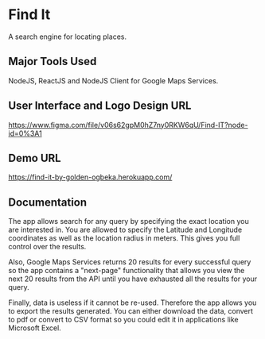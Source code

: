 # Find It

A search engine for locating places.

## Major Tools Used

NodeJS, ReactJS and NodeJS Client for Google Maps Services.

## User Interface and Logo Design URL

https://www.figma.com/file/v06s62gpM0hZ7ny0RKW6qU/Find-IT?node-id=0%3A1

## Demo URL

https://find-it-by-golden-ogbeka.herokuapp.com/

## Documentation

The app allows search for any query by specifying the exact location you are interested in. You are allowed to specify the Latitude and Longitude coordinates as well as the location radius in meters. This gives you full control over the results.

Also, Google Maps Services returns 20 results for every successful query so the app contains a "next-page" functionality that allows you view the next 20 results from the API until you have exhausted all the results for your query.

Finally, data is useless if it cannot be re-used. Therefore the app allows you to export the results generated. You can either download the data, convert to pdf or convert to CSV format so you could edit it in applications like Microsoft Excel.
